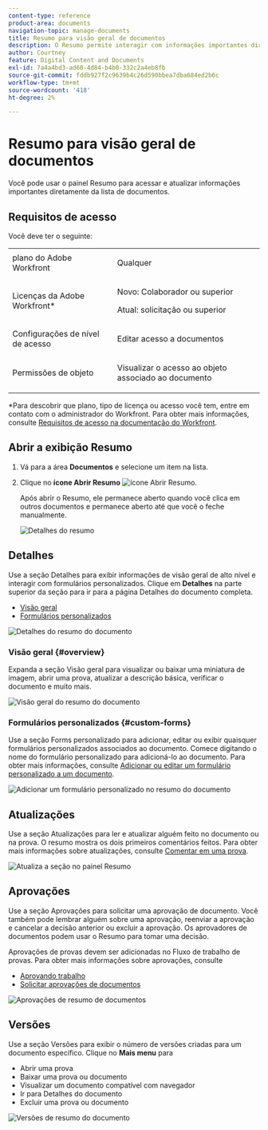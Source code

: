 ```yaml
---
content-type: reference
product-area: documents
navigation-topic: manage-documents
title: Resumo para visão geral de documentos
description: O Resumo permite interagir com informações importantes diretamente da lista de documentos.
author: Courtney
feature: Digital Content and Documents
exl-id: 7a4a4bd3-ad60-4d84-b4b0-332c2a4eb8fb
source-git-commit: fddb927f2c9639b4c26d590bbea7dba684ed2b6c
workflow-type: tm+mt
source-wordcount: '418'
ht-degree: 2%

---
```


# Resumo para visão geral de documentos

<!--Audited: April, 2024-->

Você pode usar o painel Resumo para acessar e atualizar informações importantes diretamente da lista de documentos.

## Requisitos de acesso

Você deve ter o seguinte:

<table style="table-layout:auto"> 
 <col> 
 </col> 
 <col> 
 </col> 
 <tbody> 
  <tr> 
   <td role="rowheader">plano do Adobe Workfront</td> 
   <td> <p> Qualquer</p> </td> 
  </tr> 
  <tr> 
   <td role="rowheader">Licenças da Adobe Workfront*</td> 
   <td> <p>Novo: Colaborador ou superior</p> 
   <p>Atual: solicitação ou superior</p>
   </td> 
  </tr> 
  <tr data-mc-conditions=""> 
   <td role="rowheader">Configurações de nível de acesso</td> 
   <td> <p>Editar acesso a documentos</p>  </td> 
  </tr> 
  <tr data-mc-conditions=""> 
   <td role="rowheader">Permissões de objeto</td> 
   <td> <p>Visualizar o acesso ao objeto associado ao documento</p> </td> 
  </tr> 
 </tbody> 
</table>

*Para descobrir que plano, tipo de licença ou acesso você tem, entre em contato com o administrador do Workfront. Para obter mais informações, consulte [Requisitos de acesso na documentação do Workfront](/help/quicksilver/administration-and-setup/add-users/access-levels-and-object-permissions/access-level-requirements-in-documentation.md).

## Abrir a exibição Resumo

1. Vá para a área **Documentos** e selecione um item na lista.
1. Clique no **ícone Abrir Resumo** ![ícone Abrir Resumo](assets/qs-summary-in-new-toolbar-small.png).

   Após abrir o Resumo, ele permanece aberto quando você clica em outros documentos e permanece aberto até que você o feche manualmente.

   ![Detalhes do resumo](assets/summary-details-350x585.png)

## Detalhes

Use a seção Detalhes para exibir informações de visão geral de alto nível e interagir com formulários personalizados. Clique em **Detalhes** na parte superior da seção para ir para a página Detalhes do documento completa.

* [Visão geral](#overview)
* [Formulários personalizados](#custom-forms)

![Detalhes do resumo do documento](assets/copy-of-doc-summary-details-section-350x404.png)

### Visão geral {#overview}

Expanda a seção Visão geral para visualizar ou baixar uma miniatura de imagem, abrir uma prova, atualizar a descrição básica, verificar o documento e muito mais.

![Visão geral do resumo do documento](assets/copy-of-doc-summary-with-overview-350x560.png)

### Formulários personalizados {#custom-forms}

Use a seção Forms personalizado para adicionar, editar ou exibir quaisquer formulários personalizados associados ao documento. Comece digitando o nome do formulário personalizado para adicioná-lo ao documento. Para obter mais informações, consulte [Adicionar ou editar um formulário personalizado a um documento](../../documents/managing-documents/add-custom-form-documents.md).

![Adicionar um formulário personalizado no resumo do documento](assets/add-custom-form-doc-summary-350x265.png)

## Atualizações

Use a seção Atualizações para ler e atualizar alguém feito no documento ou na prova. O resumo mostra os dois primeiros comentários feitos. Para obter mais informações sobre atualizações, consulte [Comentar em uma prova](../../review-and-approve-work/proofing/reviewing-proofs-within-workfront/comment-on-a-proof/comment-on-proof.md).

![Atualiza a seção no painel Resumo](assets/summary-updates-section-new-comments.png)

## Aprovações

Use a seção Aprovações para solicitar uma aprovação de documento. Você também pode lembrar alguém sobre uma aprovação, reenviar a aprovação e cancelar a decisão anterior ou excluir a aprovação. Os aprovadores de documentos podem usar o Resumo para tomar uma decisão.

Aprovações de provas devem ser adicionadas no Fluxo de trabalho de provas. Para obter mais informações sobre aprovações, consulte

* [Aprovando trabalho](../../review-and-approve-work/manage-approvals/approving-work.md)
* [Solicitar aprovações de documentos](../../review-and-approve-work/manage-approvals/request-document-approvals.md)

![Aprovações de resumo de documentos](assets/summary-upddates,-approvals,-versions,-custom-forms-350x415.png)

## Versões

Use a seção Versões para exibir o número de versões criadas para um documento específico. Clique no **Mais menu** para

* Abrir uma prova
* Baixar uma prova ou documento
* Visualizar um documento compatível com navegador
* Ir para Detalhes do documento
* Excluir uma prova ou documento

![Versões de resumo do documento](assets/summary-upddates,-approvals,-versions,-custom-forms-350x415.png)
